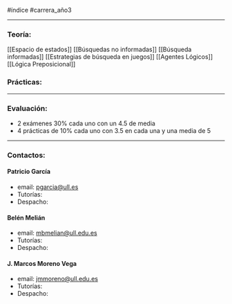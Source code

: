 #índice #carrera_año3 
___
### Teoría:
[[Espacio de estados]]
[[Búsquedas no informadas]]
[[Búsqueda informadas]]
[[Estrategias de búsqueda en juegos]]
[[Agentes Lógicos]]
[[Lógica Preposicional]]
### Prácticas:
___
### Evaluación:
+ 2 exámenes 30% cada uno con un 4.5 de media
+ 4 prácticas de 10% cada uno con 3.5 en cada una y una media de 5
___
### Contactos:
#### Patricio García
+ email: pgarcia@ull.es
+ Tutorías:
+ Despacho:
#### Belén Melián
+ email: mbmelian@ull.edu.es
+ Tutorías:
+ Despacho:
#### J. Marcos Moreno Vega
+ email: jmmoreno@ull.edu.es
+ Tutorías:
+ Despacho: